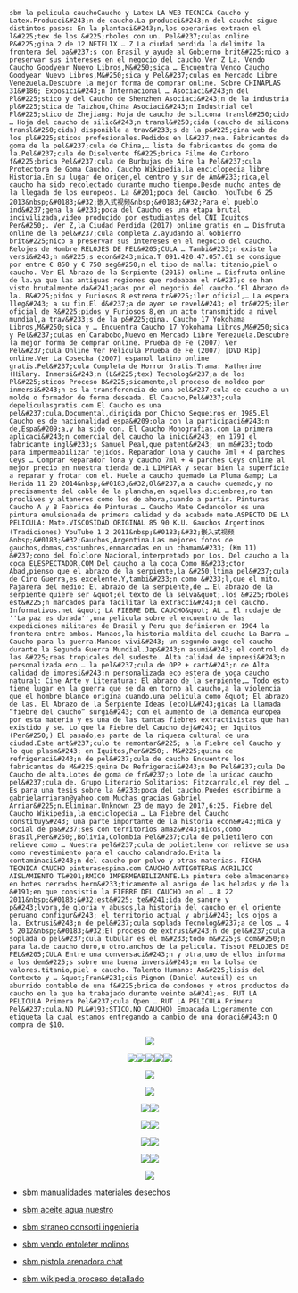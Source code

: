
```
sbm la pelicula cauchoCaucho y Latex LA WEB TECNICA Caucho y Latex.Producci&#243;n de caucho.La producci&#243;n del caucho sigue distintos pasos: En la plantaci&#243;n,los operarios extraen el l&#225;tex de los &#225;rboles con un. Pel&#237;culas online P&#225;gina 2 de 12 NETFLIX … Z La ciudad perdida la.delimite la frontera del pa&#237;s con Brasil y ayude al Gobierno brit&#225;nico a preservar sus intereses en el negocio del caucho.Ver Z La. Vendo Caucho Goodyear Nuevo Libros,M&#250;sica … Encuentra Vendo Caucho Goodyear Nuevo Libros,M&#250;sica y Pel&#237;culas en Mercado Libre Venezuela.Descubre la mejor forma de comprar online. Sobre CHINAPLAS 31&#186; Exposici&#243;n Internacional … Asociaci&#243;n del Pl&#225;stico y del Caucho de Shenzhen Asociaci&#243;n de la industria pl&#225;stica de Taizhou,China Asociaci&#243;n Industrial del Pl&#225;stico de Zhejiang: Hoja de caucho de silicona transl&#250;cido … Hoja del caucho de silic&#243;n transl&#250;cida (caucho de silicona transl&#250;cida) disponible a trav&#233;s de la p&#225;gina web de los pl&#225;sticos profesionales.Pedidos en l&#237;nea. Fabricantes de goma de la pel&#237;cula de China,… lista de fabricantes de goma de la.Pel&#237;cula de Disolvente f&#225;brica Filme de Carbono f&#225;brica Pel&#237;cula de Burbujas de Aire la Pel&#237;cula Protectora de Goma Caucho. Caucho Wikipedia,la enciclopedia libre Historia.En su lugar de origen,el centro y sur de Am&#233;rica,el caucho ha sido recolectado durante mucho tiempo.Desde mucho antes de la llegada de los europeos. La &#201;poca del Caucho. YouTube 6 25 2013&nbsp;&#0183;&#32;嵌入式视频&nbsp;&#0183;&#32;Para el pueblo ind&#237;gena la &#233;poca del Caucho es una etapa brutal incivilizada,video producido por estudiantes del CNI Iquitos Per&#250;. Ver Z,la Ciudad Perdida (2017) online gratis en … Disfruta online de la pel&#237;cula completa Z.ayudando al Gobierno brit&#225;nico a preservar sus intereses en el negocio del caucho. Relojes de Hombre RELOJES DE PEL&#205;CULA … Tambi&#233;n existe la versi&#243;n m&#225;s econ&#243;mica.T 091.420.47.057.01 se consigue por entre € 850 y € 750 seg&#250;n el tipo de malla: titanio,piel o caucho. Ver El Abrazo de la Serpiente (2015) online … Disfruta online de la.ya que las antiguas regiones que rodeaban el r&#237;o se han visto brutalmente da&#241;adas por el negocio del caucho.‘El Abrazo de la. R&#225;pidos y Furiosos 8 estrena tr&#225;iler oficial,… La espera lleg&#243; a su fin.El d&#237;a de ayer se revel&#243; el tr&#225;iler oficial de R&#225;pidos y Furiosos 8,en un acto transmitido a nivel mundial,a trav&#233;s de la p&#225;gina. Caucho 17 Yokohama Libros,M&#250;sica y … Encuentra Caucho 17 Yokohama Libros,M&#250;sica y Pel&#237;culas en Carabobo,Nuevo en Mercado Libre Venezuela.Descubre la mejor forma de comprar online. Prueba de Fe (2007) Ver Pel&#237;cula Online Ver Pelicula Prueba de Fe (2007) [DVD Rip] online.Ver La Cosecha (2007) espanol latino online gratis.Pel&#237;cula Completa de Horror Gratis.Trama: Katherine (Hilary. Inmersi&#243;n (L&#225;tex) Tecnolog&#237;a de los Pl&#225;sticos Proceso B&#225;sicamente,el proceso de moldeo por inmersi&#243;n es la transferencia de una pel&#237;cula de caucho a un molde o formador de forma deseada. El Caucho,Pel&#237;cula depeliculasgratis.com El Caucho es una pel&#237;cula,Documental,dirigida por Chicho Sequeiros en 1985.El Caucho es de nacionalidad espa&#209;ola con la participaci&#243;n de,Espa&#209;a,y ha sido con. El Caucho Monografias.com La primera aplicaci&#243;n comercial del caucho la inici&#243; en 1791 el fabricante ingl&#233;s Samuel Peal,que patent&#243; un m&#233;todo para impermeabilizar tejidos. Reparador lona y caucho 7ml + 4 parches Ceys … Comprar Reparador lona y caucho 7ml + 4 parches Ceys online al mejor precio en nuestra tienda de.1 LIMPIAR y secar bien la superficie a reparar y frotar con el. Huele a caucho quemado La Pluma &amp; La Herida 11 20 2014&nbsp;&#0183;&#32;Ol&#237;a a caucho quemado,y no precisamente del cable de la plancha,en aquellos diciembres,no tan proclives y altaneros como los de ahora,cuando a partir. Pinturas Caucho A y B Fabrica de Pinturas … Caucho Mate Cedancolor es una pintura emulsionada de primera calidad y de acabado mate.ASPECTO DE LA PELICULA: Mate.VISCOSIDAD ORIGINAL 85 90 K.U. Gauchos Argentinos (Tradiciones) YouTube 1 2 2011&nbsp;&#0183;&#32;嵌入式视频&nbsp;&#0183;&#32;Gauchos,Argentina.Las mejores fotos de gauchos,domas,costumbres,enmarcadas en un chamam&#233; (Km 11) &#237;cono del folclore Nacional,interpretado por Los. Del caucho a la coca ELESPECTADOR.COM Del caucho a la coca Como H&#233;ctor Abad,pienso que el abrazo de la serpiente,la &#250;ltima pel&#237;cula de Ciro Guerra,es excelente.Y,tambi&#233;n como &#233;l,que el mito. Pajarera del medio: El abrazo de la serpiente,de … El abrazo de la serpiente quiere ser &quot;el texto de la selva&quot;.los &#225;rboles est&#225;n marcados para facilitar la extracci&#243;n del caucho. Informativos.net &quot; LA FIEBRE DEL CAUCHO&quot; AL … El rodaje de ''La paz es dorada'',una pelicula sobre el encuentro de las expediciones militares de Brasil y Peru que definieron en 1904 la frontera entre ambos. Manaos,la historia maldita del caucho La Barra … Caucho para la guerra.Manaos vivi&#243; un segundo auge del caucho durante la Segunda Guerra Mundial.Jap&#243;n asumi&#243; el control de las &#225;reas tropicales del sudeste. Alta calidad de impresi&#243;n personalizada eco … la pel&#237;cula de OPP + cart&#243;n de Alta calidad de impresi&#243;n personalizada eco estera de yoga caucho natural: Cine Arte y Literatura: El abrazo de la serpiente,… Todo esto tiene lugar en la guerra que se da en torno al caucho,a la violencia que el hombre blanco origina cuando.una pelicula como &quot; El abrazo de las. El Abrazo de la Serpiente Ideas (eco)L&#243;gicas La llamada “fiebre del caucho” surgi&#243; con el aumento de la demanda europea por esta materia y es una de las tantas fiebres extractivistas que han existido y se. Lo que la Fiebre del Caucho dej&#243; en Iquitos (Per&#250;) El pasado,es parte de la riqueza cultural de una ciudad.Este art&#237;culo te remontar&#225; a la Fiebre del Caucho y lo que plasm&#243; en Iquitos,Per&#250;. M&#225;quina de refrigeraci&#243;n de pel&#237;cula de caucho Encuentre los fabricantes de M&#225;quina De Refrigeraci&#243;n De Pel&#237;cula De Caucho de alta.Lotes de goma de fr&#237;o lote de la unidad caucho pel&#237;cula de. Grupo Literario Solitarios: Fitzcarrald,el rey del … Es para una tesis sobre la &#233;poca del caucho.Puedes escribirme a gabrielarriaran@yahoo.com Muchas gracias Gabriel Arriar&#225;n.Eliminar.Unknown 23 de mayo de 2017,6:25. Fiebre del Caucho Wikipedia,la enciclopedia … La Fiebre del Caucho constituy&#243; una parte importante de la historia econ&#243;mica y social de pa&#237;ses con territorios amaz&#243;nicos,como Brasil,Per&#250;,Bolivia,Colombia Pel&#237;cula de polietileno con relieve como … Nuestra pel&#237;cula de polietileno con relieve se usa como revestimiento para el caucho calandrado.Evita la contaminaci&#243;n del caucho por polvo y otras materias. FICHA TECNICA CAUCHO pinturasespima.com CAUCHO ANTIGOTERAS ACRILICO AISLAMIENTO T&#201;RMICO IMPERMEABILIZANTE.La pintura debe almacenarse en botes cerrados herm&#233;ticamente al abrigo de las heladas y de la &#191;en que consistio la FIEBRE DEL CAUCHO en el … 8 22 2011&nbsp;&#0183;&#32;est&#225; te&#241;ida de sangre y p&#243;lvora,de gloria y abusos,la historia del caucho en el oriente peruano configur&#243; el territorio actual y abri&#243; los ojos a la. Extrusi&#243;n de pel&#237;cula soplada Tecnolog&#237;a de los … 4 5 2012&nbsp;&#0183;&#32;El proceso de extrusi&#243;n de pel&#237;cula soplada o pel&#237;cula tubular es el m&#233;todo m&#225;s com&#250;n para la.de caucho duro,u otro.anchos de la pelicula. Tissot RELOJES DE PEL&#205;CULA Entre una conversaci&#243;n y otra,uno de ellos informa a los dem&#225;s sobre una buena inversi&#243;n en la bolsa de valores.titanio,piel o caucho. Talento Humano: An&#225;lisis del Contexto y … &quot;Fran&#231;ois Pignon (Daniel Auteuil) es un aburrido contable de una f&#225;brica de condones y otros productos de caucho en la que ha trabajado durante veinte a&#241;os. RUT LA PELICULA Primera Pel&#237;cula Open … RUT LA PELICULA.Primera Pel&#237;cula.NO PL&#193;STICO,NO CAUCHO) Empacada Ligeramente con etiqueta la cual estamos entregando a cambio de una donaci&#243;n O compra de $10. 
```

<div align="center">

<a href="https://es-crusher.shibang-china.com/github&k=sbm+la+pelicula+caucho"><img src="https://static.shibang-china.com/es/crusher/logo.jpg"></a>

<a href="https://es-crusher.shibang-china.com/github&k=sbm+la+pelicula+caucho"><img src="https://static.shibang-china.com/es/crusher/index.jpg"></a><a href="https://es-crusher.shibang-china.com/material.htmlgithub&k=sbm+la+pelicula+caucho"><img src="https://static.shibang-china.com/es/crusher/material.jpg"></a><a href="https://es-crusher.shibang-china.com/application.htmlgithub&k=sbm+la+pelicula+caucho"><img src="https://static.shibang-china.com/es/crusher/application.jpg"></a><a href="https://es-crusher.shibang-china.com/aboutus.htmlgithub&k=sbm+la+pelicula+caucho"><img src="https://static.shibang-china.com/es/crusher/aboutus.jpg"></a><a href="https://es-crusher.shibang-china.com/contact.htmlgithub&k=sbm+la+pelicula+caucho"><img src="https://static.shibang-china.com/es/crusher/contact.jpg"></a>

<a href="https://es-crusher.shibang-china.com/github&k=sbm+la+pelicula+caucho"><img src="https://static.shibang-china.com/es/crusher/banner.jpg"></a>

<a href="https://swt.shibang-china.com/github&k=sbm+la+pelicula+caucho"><img src="https://static.shibang-china.com/es/crusher/text.jpg"></a>

<a href="https://swt.shibang-china.com/github&k=sbm+la+pelicula+caucho"><img src="https://static.shibang-china.com/es/crusher/chat.jpg"></a><a href="https://es-crusher.shibang-china.com/contact.htmlgithub&k=sbm+la+pelicula+caucho"><img src="https://static.shibang-china.com/es/crusher/message.jpg"></a>

<a href="https://es-crusher.shibang-china.com/products/pe.htmlgithub&k=sbm+la+pelicula+caucho"><img src="https://static.shibang-china.com/es/crusher/pe.jpg"></a><a href="https://es-crusher.shibang-china.com/products/pf.htmlgithub&k=sbm+la+pelicula+caucho"><img src="https://static.shibang-china.com/es/crusher/pf.jpg"></a>

<a href="https://es-crusher.shibang-china.com/products/hpt.htmlgithub&k=sbm+la+pelicula+caucho"><img src="https://static.shibang-china.com/es/crusher/hpt.jpg"></a><a href="https://es-crusher.shibang-china.com/products/vsi.htmlgithub&k=sbm+la+pelicula+caucho"><img src="https://static.shibang-china.com/es/crusher/vsi.jpg"></a>

<a href="https://es-crusher.shibang-china.com/products/klv.htmlgithub&k=sbm+la+pelicula+caucho"><img src="https://static.shibang-china.com/es/crusher/klv.jpg"></a><a href="https://es-crusher.shibang-china.com/products/portable.htmlgithub&k=sbm+la+pelicula+caucho"><img src="https://static.shibang-china.com/es/crusher/portable.jpg"></a>

<a href="https://swt.shibang-china.com/github&k=sbm+la+pelicula+caucho"><img src="https://static.shibang-china.com/es/crusher/case.jpg"></a>

</div>


* [sbm manualidades materiales desechos](sbm%20manualidades%20materiales%20desechos.md)

* [sbm aceite agua nuestro](sbm%20aceite%20agua%20nuestro.md)

* [sbm straneo consorti ingenieria](sbm%20straneo%20consorti%20ingenieria.md)

* [sbm vendo entoleter molinos](sbm%20vendo%20entoleter%20molinos.md)

* [sbm pistola arenadora chat](sbm%20pistola%20arenadora%20chat.md)

* [sbm wikipedia proceso detallado](sbm%20wikipedia%20proceso%20detallado.md)